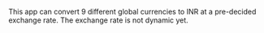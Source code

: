 This app can convert 9 different global currencies to INR at a pre-decided exchange rate. The exchange rate is not dynamic yet.
